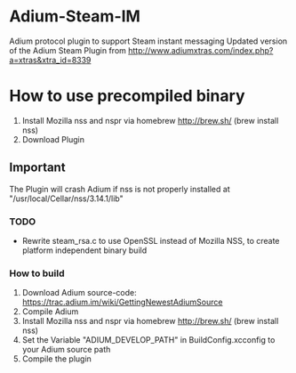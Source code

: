 Adium-Steam-IM
==============
Adium protocol plugin to support Steam instant messaging
Updated version of the Adium Steam Plugin from 
http://www.adiumxtras.com/index.php?a=xtras&xtra_id=8339


How to use precompiled binary
=============================
1. Install Mozilla nss and nspr via homebrew http://brew.sh/ (brew install nss)
2. Download Plugin

## **Important**
The Plugin will crash Adium if nss is not properly installed at "/usr/local/Cellar/nss/3.14.1/lib"


### TODO
* Rewrite steam_rsa.c to use OpenSSL instead of Mozilla NSS, to create platform independent binary build


### How to build
1. Download Adium source-code: https://trac.adium.im/wiki/GettingNewestAdiumSource
2. Compile Adium
3. Install Mozilla nss and nspr via homebrew http://brew.sh/ (brew install nss) 
4. Set the Variable "ADIUM_DEVELOP_PATH" in BuildConfig.xcconfig to your Adium source path
5. Compile the plugin
